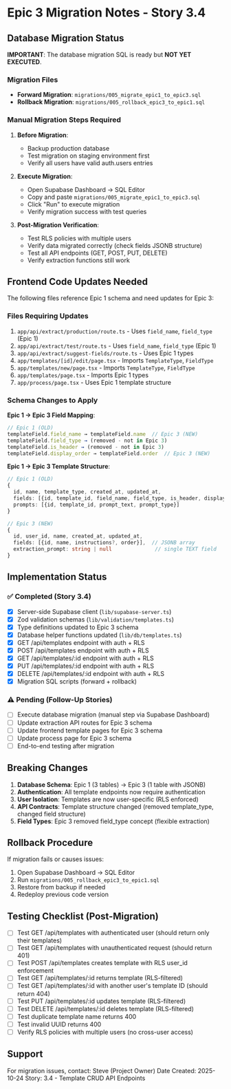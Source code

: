 # Epic 3 Migration Notes - Story 3.4

## Database Migration Status

**IMPORTANT**: The database migration SQL is ready but **NOT YET EXECUTED**.

### Migration Files
- **Forward Migration**: `migrations/005_migrate_epic1_to_epic3.sql`
- **Rollback Migration**: `migrations/005_rollback_epic3_to_epic1.sql`

### Manual Migration Steps Required

1. **Before Migration**:
   - Backup production database
   - Test migration on staging environment first
   - Verify all users have valid auth.users entries

2. **Execute Migration**:
   - Open Supabase Dashboard → SQL Editor
   - Copy and paste `migrations/005_migrate_epic1_to_epic3.sql`
   - Click "Run" to execute migration
   - Verify migration success with test queries

3. **Post-Migration Verification**:
   - Test RLS policies with multiple users
   - Verify data migrated correctly (check fields JSONB structure)
   - Test all API endpoints (GET, POST, PUT, DELETE)
   - Verify extraction functions still work

## Frontend Code Updates Needed

The following files reference Epic 1 schema and need updates for Epic 3:

### Files Requiring Updates
1. `app/api/extract/production/route.ts` - Uses `field_name`, `field_type` (Epic 1)
2. `app/api/extract/test/route.ts` - Uses `field_name`, `field_type` (Epic 1)
3. `app/api/extract/suggest-fields/route.ts` - Uses Epic 1 types
4. `app/templates/[id]/edit/page.tsx` - Imports `TemplateType`, `FieldType`  
5. `app/templates/new/page.tsx` - Imports `TemplateType`, `FieldType`
6. `app/templates/page.tsx` - Imports Epic 1 types
7. `app/process/page.tsx` - Uses Epic 1 template structure

### Schema Changes to Apply

**Epic 1 → Epic 3 Field Mapping**:
```typescript
// Epic 1 (OLD)
templateField.field_name → templateField.name  // Epic 3 (NEW)
templateField.field_type → (removed - not in Epic 3)
templateField.is_header → (removed - not in Epic 3)
templateField.display_order → templateField.order  // Epic 3 (NEW)
```

**Epic 1 → Epic 3 Template Structure**:
```typescript
// Epic 1 (OLD)
{
  id, name, template_type, created_at, updated_at,
  fields: [{id, template_id, field_name, field_type, is_header, display_order}],
  prompts: [{id, template_id, prompt_text, prompt_type}]
}

// Epic 3 (NEW)
{
  id, user_id, name, created_at, updated_at,
  fields: [{id, name, instructions?, order}],  // JSONB array
  extraction_prompt: string | null              // single TEXT field
}
```

## Implementation Status

### ✅ Completed (Story 3.4)
- [x] Server-side Supabase client (`lib/supabase-server.ts`)
- [x] Zod validation schemas (`lib/validation/templates.ts`)
- [x] Type definitions updated to Epic 3 schema
- [x] Database helper functions updated (`lib/db/templates.ts`)
- [x] GET /api/templates endpoint with auth + RLS
- [x] POST /api/templates endpoint with auth + RLS  
- [x] GET /api/templates/:id endpoint with auth + RLS
- [x] PUT /api/templates/:id endpoint with auth + RLS
- [x] DELETE /api/templates/:id endpoint with auth + RLS
- [x] Migration SQL scripts (forward + rollback)

### ⚠️ Pending (Follow-Up Stories)
- [ ] Execute database migration (manual step via Supabase Dashboard)
- [ ] Update extraction API routes for Epic 3 schema
- [ ] Update frontend template pages for Epic 3 schema
- [ ] Update process page for Epic 3 schema
- [ ] End-to-end testing after migration

## Breaking Changes

1. **Database Schema**: Epic 1 (3 tables) → Epic 3 (1 table with JSONB)
2. **Authentication**: All template endpoints now require authentication
3. **User Isolation**: Templates are now user-specific (RLS enforced)
4. **API Contracts**: Template structure changed (removed template_type, changed field structure)
5. **Field Types**: Epic 3 removed field_type concept (flexible extraction)

## Rollback Procedure

If migration fails or causes issues:

1. Open Supabase Dashboard → SQL Editor
2. Run `migrations/005_rollback_epic3_to_epic1.sql`
3. Restore from backup if needed
4. Redeploy previous code version

## Testing Checklist (Post-Migration)

- [ ] Test GET /api/templates with authenticated user (should return only their templates)
- [ ] Test GET /api/templates with unauthenticated request (should return 401)
- [ ] Test POST /api/templates creates template with RLS user_id enforcement
- [ ] Test GET /api/templates/:id returns template (RLS-filtered)
- [ ] Test GET /api/templates/:id with another user's template ID (should return 404)
- [ ] Test PUT /api/templates/:id updates template (RLS-filtered)
- [ ] Test DELETE /api/templates/:id deletes template (RLS-filtered)
- [ ] Test duplicate template name returns 400
- [ ] Test invalid UUID returns 400
- [ ] Verify RLS policies with multiple users (no cross-user access)

## Support

For migration issues, contact: Steve (Project Owner)
Date Created: 2025-10-24
Story: 3.4 - Template CRUD API Endpoints

